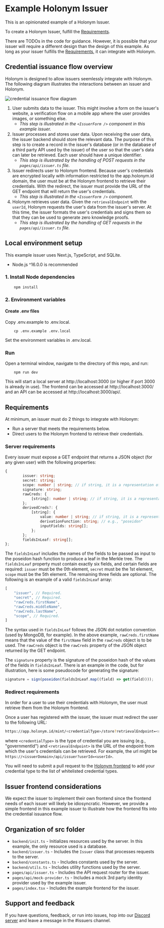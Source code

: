 # Example Holonym Issuer

This is an opinionated example of a Holonym Issuer.

To create a Holonym Issuer, fulfill the [Requirements](#requirements).

There are TODOs in the code for guidance. However, it is possible that your issuer will require a different design than the design of this example. As long as your issuer fulfills the [Requirements](#requirements), it can integrate with Holonym.

## Credential issuance flow overview

Holonym is designed to allow issuers seemlessly integrate with Holonym. The following diagram illustrates the interactions between an issuer and Holonym.

![credential issuance flow diagram](https://www.websequencediagrams.com/cgi-bin/cdraw?lz=dGl0bGUgQ3JlZGVudGlhbCBJc3N1YW5jZSBGbG93CgpJc3N1ZXIgZnJvbnRlbmQtPgAKB2JhY2tlbmQ6IDEuIFVzZXIgc3VibWl0cyBkYXRhCm5vdGUgcmlnaHQgb2YATgUAJwwKMi4ADAhwcm9jZXNzZXMKYW5kIHN0b3JlcyB1c2VyAEIGZW5kIG5vdGUAdRJIb2xvbnltAIEQCTogMwBMCXJlZGlyZWN0AEMHdG8gAB4QCgAvEACBRhI0LgAtCXJldHJpZXYAgQ0NAIFUDgB8Ego1AIIRB2VuY3J5cHRzIGFuZAoAgVoHdGhlaXIgc2lnbmVkAIFaDwA3ITYuIChBZnRlciBpAIMjBykAgnwFCmdlbmVyYXRlcyB6ZXJvIGtub3dsZWRnZSAKcHJvb2ZzIHVzaW5nAG8NCgCCWA0&s=default)

1. User submits data to the issuer. This might involve a form on the issuer's website, a verification flow on a mobile app where the user provides images, or something else.
   - _This step is illustrated in the `<IssuerForm />` component in this example issuer._
2. Issuer processes and stores user data. Upon receiving the user data, the issuer backend should store the relevant data. The purpose of this step is to create a record in the issuer's database (or in the database of a third party API used by the issuer) of the user so that the user's data can later be retrieved. Each user should have a unique identifier.
   - _This step is illustrated by the handling of POST requests in the `pages/api/issuer.ts` file._
3. Issuer redirects user to Holonym frontend. Because user's credentials are encrypted locally with information restricted to the app.holonym.id domain, the user must be at the Holonym frontend to retrieve their credentials. With the redirect, the issuer must provide the URL of the GET endpoint that will return the user's credentials.
   - _This step is illustrated in the `<IssuerForm />` component._
4. Holonym retrieves user data. Given the `retrievalEndpoint` with the `userId`, Holonym requests the user's data from the issuer's server. At this time, the issuer formats the user's credentials and signs them so that they can be used to generate zero knowledge proofs.
   - _This step is illustrated by the handling of GET requests in the `pages/api/issuer.ts` file._

## Local environment setup

This example issuer uses Next.js, TypeScript, and SQLite.

- Node.js ^16.0.0 is recommended

### 1. Install Node dependencies

        npm install

### 2. Environment variables

#### Create .env files

Copy .env.example to .env.local.

        cp .env.example .env.local

Set the environment variables in .env.local.

### Run

Open a terminal window, navigate to the directory of this repo, and run:

        npm run dev

This will start a local server at http://localhost:3000 (or higher if port 3000 is already in use). The frontend can be accessed at http://localhost:3000/ and an API can be accessed at http://localhost:3000/api/.

## Requirements

At minimum, an issuer must do 2 things to integrate with Holonym:

- Run a server that meets the requirements below.
- Direct users to the Holonym frontend to retrieve their credentials.

### Server requirements

Every issuer must expose a GET endpoint that returns a JSON object (for any given user) with the following properties:

```TypeScript
{
        issuer: string;
        secret: string;
        scope: number | string; // if string, it is a representation of a number
        signature: string;
        rawCreds: {
            [string]: number | string; // if string, it is a representation of a number
        };
        derivedCreds?: {
            [string]: {
                value: number | string; // if string, it is a representation of a number
                derivationFunction: string; // e.g., "poseidon"
                inputFields: string[];
            };
        };
        fieldsInLeaf: string[];
};
```

The `fieldsInLeaf` includes the names of the fields to be passed as input to the poseidon hash function to produce a leaf in the Merkle tree. The `fieldsInLeaf` property must contain exactly six fields, and certain fields are required: `issuer` must be the 0th element, `secret` must be the 1st element, `scope` must be the 5th element. The remaining three fields are optional. The following is an example of a valid `fieldsInLeaf` array:

```TypeScript
[
    "issuer", // Required.
    "secret", // Required.
    "rawCreds.firstName",
    "rawCreds.middleName",
    "rawCreds.lastName",
    "scope", // Required.
]
```

The syntax used in `fieldsInLeaf` follows the JSON dot notation convention (used by MongoDB, for example). In the above example, `rawCreds.firstName` means that the value of the `firstName` field in the `rawCreds` object is to be used. The `rawCreds` object is the `rawCreds` property of the JSON object returned by the GET endpoint.

The `signature` property is the signature of the poseidon hash of the values of the fields in `fieldsInLeaf`. There is an example in the code, but for illustration, here is some pseudocode for generating the signature:

```TypeScript
signature = sign(poseidon(fieldsInLeaf.map((field) => get(field))));
```

### Redirect requirements

In order for a user to use their credentials with Holonym, the user must retrieve them from the Holonym frontend.

Once a user has registered with the issuer, the issuer must redirect the user to the following URL:

```bash
https://app.holonym.id/mint/<credentialType>/store?retrievalEndpoint=<retrievalEndpoint>
```

where `<credentialType>` is the type of credential you are issuing (e.g., "governmentId") and `<retrievalEndpoint>` is the URL of the endpoint from which the user's credentials can be retrieved. For example, the url might be `https://<issuerDomain>/api/issuer?userId=<userId>`.

You will need to submit a pull request to the [Holonym frontend](https://github.com/holonym-foundation/zk-frontend/) to add your credential type to the list of whitelisted credential types.

## Issuer frontend considerations

We expect the issuer to implement their own frontend since the frontend needs of each issuer will likely be idiosyncratic. However, we provide a simple frontend in this example issuer to illustrate how the frontend fits into the credential issuance flow.

## Organization of src folder

- `backend/init.ts` - Initializes resources used by the server. In this example, the only resource used is a database.
- `backend/issuer.ts` - Includes the `Issuer` class that processes requests to the server.
- `backend/constants.ts` - Includes constants used by the server.
- `backend/utils.ts` - Includes utility functions used by the server.
- `pages/api/issuer.ts` - Includes the API request router for the issuer.
- `pages/api/mock-provider.ts` - Includes a mock 3rd party identity provider used by the example issuer.
- `pages/index.tsx` - Includes the example frontend for the issuer.

## Support and feedback

If you have questions, feedback, or run into issues, hop into our [Discord server](https://discord.gg/zPzsEAXrQt) and leave a message in the #issuers channel.
